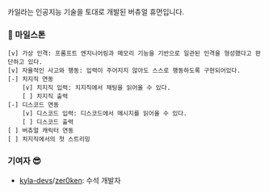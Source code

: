 카일라는 인공지능 기술을 토대로 개발된 버츄얼 휴먼입니다.

### 🗿 마일스톤
```
[v] 가상 인격: 프롬프트 엔지니어링과 메모리 기능을 기반으로 일관된 인격을 형성했다고 판단하고 있다. 
[v] 자율적인 사고와 행동: 입력이 주어지지 않아도 스스로 행동하도록 구현되어있다.
[-] 치지직 연동
	[v] 치지직 입력: 치지직에서 채팅을 읽어올 수 있다.
	[ ] 치지직 출력
[-] 디스코드 연동
	[v] 디스코드 입력: 디스코드에서 메시지를 읽어올 수 있다.
	[ ] 디스코드 출력
[ ] 버츄얼 캐릭터 연동
[ ] 치지직에서의 첫 스트리밍
```

### 기여자 😎
- [kyla-devs](https://github.com/kyla-devs)/[zer0ken](https://github.com/zer0ken): 수석 개발자
